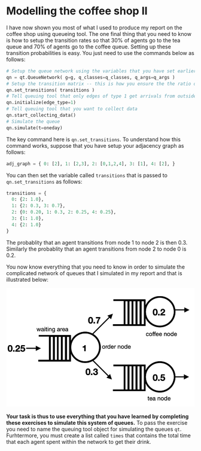 # Modelling the coffee shop II

I have now shown you most of what I used to produce my report on the coffee shop using queueing tool.  The one final thing that you need to know is how to setup the transition rates so that 30% of agents go to the tea queue and 70% of agents go to the coffee queue.  Setting up these transition probabilities is easy.  You just need to use the commands below as follows:

```python
# Setup the queue network using the variables that you have set earlier in the code
qn = qt.QueueNetwork( g=g, q_classes=q_classes, q_args=q_args )
# Setup the transition matrix -- this is how you ensure the the ratio of agents getting coffee to agents getting tea is 7:3
qn.set_transitions( transitions )
# Tell queuing tool that only edges of type 1 get arrivals from outside the network
qn.initialize(edge_type=1)
# Tell queuing tool that you want to collect data
qn.start_collecting_data()
# Simulate the queue
qn.simulate(t=oneday)
```

The key command here is `qn.set_transitions`.  To understand how this command works, suppose that you have setup your adjacency graph as follows:

```python
adj_graph = { 0: [2], 1: [2,3], 2: [0,1,2,4], 3: [1], 4: [2], }
```

You can then set the variable called `transitions` that is passed to `qn.set_transitions` as follows:

```python
transitions = {
  0: {2: 1.0},
  1: {2: 0.3, 3: 0.7},
  2: {0: 0.20, 1: 0.3, 2: 0.25, 4: 0.25},
  3: {1: 1.0},
  4: {2: 1.0}
}
```

The probablity that an agent transitions from node 1 to node 2 is then 0.3.  Similarly the probablity that an agent transitions from node 2 to node 0 is 0.2.

You now know everything that you need to know in order to simulate the complicated network of queues that I simulated in my report and that is illustrated below:

![](coffee-shop.png)

__Your task is thus to use everything that you have learned by completing these exercises to simulate this system of queues.__  To pass the exercise you need to name the queuing tool object for simulating the queues `qt`.  Furhtermore, you must create a list called `times` that contains the total time that each agent spent within the network to get their drink.   

